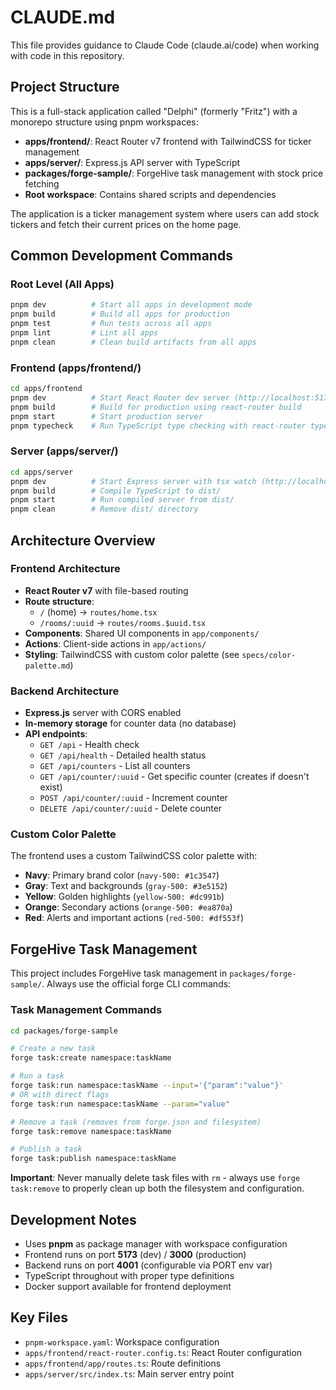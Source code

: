 # CLAUDE.md

This file provides guidance to Claude Code (claude.ai/code) when working with code in this repository.

## Project Structure

This is a full-stack application called "Delphi" (formerly "Fritz") with a monorepo structure using pnpm workspaces:

- **apps/frontend/**: React Router v7 frontend with TailwindCSS for ticker management
- **apps/server/**: Express.js API server with TypeScript
- **packages/forge-sample/**: ForgeHive task management with stock price fetching
- **Root workspace**: Contains shared scripts and dependencies

The application is a ticker management system where users can add stock tickers and fetch their current prices on the home page.

## Common Development Commands

### Root Level (All Apps)
```bash
pnpm dev          # Start all apps in development mode
pnpm build        # Build all apps for production
pnpm test         # Run tests across all apps
pnpm lint         # Lint all apps
pnpm clean        # Clean build artifacts from all apps
```

### Frontend (apps/frontend/)
```bash
cd apps/frontend
pnpm dev          # Start React Router dev server (http://localhost:5173)
pnpm build        # Build for production using react-router build
pnpm start        # Start production server
pnpm typecheck    # Run TypeScript type checking with react-router typegen
```

### Server (apps/server/)
```bash
cd apps/server
pnpm dev          # Start Express server with tsx watch (http://localhost:4001)
pnpm build        # Compile TypeScript to dist/
pnpm start        # Run compiled server from dist/
pnpm clean        # Remove dist/ directory
```

## Architecture Overview

### Frontend Architecture
- **React Router v7** with file-based routing
- **Route structure**: 
  - `/` (home) → `routes/home.tsx`
  - `/rooms/:uuid` → `routes/rooms.$uuid.tsx`
- **Components**: Shared UI components in `app/components/`
- **Actions**: Client-side actions in `app/actions/`
- **Styling**: TailwindCSS with custom color palette (see `specs/color-palette.md`)

### Backend Architecture
- **Express.js** server with CORS enabled
- **In-memory storage** for counter data (no database)
- **API endpoints**:
  - `GET /api` - Health check
  - `GET /api/health` - Detailed health status
  - `GET /api/counters` - List all counters
  - `GET /api/counter/:uuid` - Get specific counter (creates if doesn't exist)
  - `POST /api/counter/:uuid` - Increment counter
  - `DELETE /api/counter/:uuid` - Delete counter

### Custom Color Palette
The frontend uses a custom TailwindCSS color palette with:
- **Navy**: Primary brand color (`navy-500: #1c3547`)
- **Gray**: Text and backgrounds (`gray-500: #3e5152`)
- **Yellow**: Golden highlights (`yellow-500: #dc991b`)
- **Orange**: Secondary actions (`orange-500: #ea870a`)
- **Red**: Alerts and important actions (`red-500: #df553f`)

## ForgeHive Task Management

This project includes ForgeHive task management in `packages/forge-sample/`. Always use the official forge CLI commands:

### Task Management Commands
```bash
cd packages/forge-sample

# Create a new task
forge task:create namespace:taskName

# Run a task
forge task:run namespace:taskName --input='{"param":"value"}'
# OR with direct flags
forge task:run namespace:taskName --param="value"

# Remove a task (removes from forge.json and filesystem)
forge task:remove namespace:taskName

# Publish a task
forge task:publish namespace:taskName
```

**Important**: Never manually delete task files with `rm` - always use `forge task:remove` to properly clean up both the filesystem and configuration.

## Development Notes

- Uses **pnpm** as package manager with workspace configuration
- Frontend runs on port **5173** (dev) / **3000** (production)
- Backend runs on port **4001** (configurable via PORT env var)
- TypeScript throughout with proper type definitions
- Docker support available for frontend deployment

## Key Files
- `pnpm-workspace.yaml`: Workspace configuration
- `apps/frontend/react-router.config.ts`: React Router configuration
- `apps/frontend/app/routes.ts`: Route definitions
- `apps/server/src/index.ts`: Main server entry point